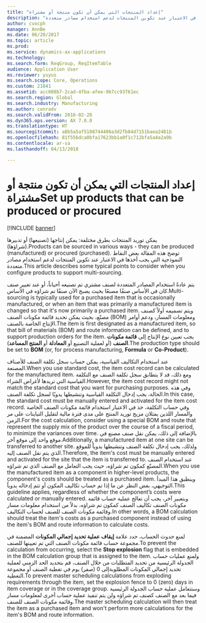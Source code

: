 ```yaml
---
title: "إعداد المنتجات التي يمكن أن تكون منتجة أو مشتراة"
description: "يمكن توريد المنتجات بطرق مختلفة: يمكن إنتاجها (تصنيعها) أو تدبيرها (شراؤها). توضح هذه المقالة بعض النقاط النموذجية التي يجب أخذها في الاعتبار عند تكوين المنتجات لدعم استخدام مصادر متعددة."
author: cvocph
manager: AnnBe
ms.date: 06/20/2017
ms.topic: article
ms.prod: 
ms.service: dynamics-ax-applications
ms.technology: 
ms.search.form: ReqGroup, ReqItemTable
audience: Application User
ms.reviewer: yuyus
ms.search.scope: Core, Operations
ms.custom: 21841
ms.assetid: acc608b7-2cad-4fba-afee-9b7cc93761ec
ms.search.region: Global
ms.search.industry: Manufacturing
ms.author: conradv
ms.search.validFrom: 2016-02-28
ms.dyn365.ops.version: AX 7.0.0
ms.translationtype: HT
ms.sourcegitcommit: a8b5a5af5108744406a3d2fb84d7151baea2481b
ms.openlocfilehash: 81f556dca0bfa17623bb1a0f1c712bfa5a4a2a9b
ms.contentlocale: ar-sa
ms.lasthandoff: 04/13/2018

---
```


# <a name="set-up-products-that-can-be-produced-or-procured"></a><span data-ttu-id="5369a-104">إعداد المنتجات التي يمكن أن تكون منتجة أو مشتراة</span><span class="sxs-lookup"><span data-stu-id="5369a-104">Set up products that can be produced or procured</span></span>

[!INCLUDE [banner](../includes/banner.md)]

<span data-ttu-id="5369a-105">يمكن توريد المنتجات بطرق مختلفة: يمكن إنتاجها (تصنيعها) أو تدبيرها (شراؤها).</span><span class="sxs-lookup"><span data-stu-id="5369a-105">Products can be sourced in various ways -  they can be produced (manufactured) or procured (purchased).</span></span> <span data-ttu-id="5369a-106">توضح هذه المقالة بعض النقاط النموذجية التي يجب أخذها في الاعتبار عند تكوين المنتجات لدعم استخدام مصادر متعددة.</span><span class="sxs-lookup"><span data-stu-id="5369a-106">This article describes some typical points to consider when you configure products to support multi-sourcing.</span></span> 

<span data-ttu-id="5369a-107">يتم عادةً استخدام المصادر المتعددة لصنف مشتري تم تصنيعه أحياناً، أو عند تغيير صنف كان في الأساس صنفًا مصنعًا بحيث يصبح الآن صنفًا تم شراؤه في الأساس.</span><span class="sxs-lookup"><span data-stu-id="5369a-107">Multi-sourcing is typically used for a purchased item that is occasionally manufactured, or when an item that was primarily a manufactured item is changed so that it's now primarily a purchased item.</span></span> <span data-ttu-id="5369a-108">ويتم تصميمه أولاً كصنف مصنّع، بحيث يمكن تحديد قائمة مكونات الصنف (BOM) ومعلومات المسار، ودعم أوامر الإنتاج الخاصة بالصنف.</span><span class="sxs-lookup"><span data-stu-id="5369a-108">The item is first designated as a manufactured item, so that bill of materials (BOM) and route information can be defined, and to support production orders for the item.</span></span> <span data-ttu-id="5369a-109">يجب تعيين نوع الإنتاج إلى **قائمة مكونات الصنف** (أو لعملية التصنيع أو **المعادلة** أو **المنتج المساعد**).</span><span class="sxs-lookup"><span data-stu-id="5369a-109">The production type should be set to **BOM** (or, for process manufacturing, **Formula** or **Co-Product**).</span></span>

<span data-ttu-id="5369a-110">عند استخدام التكاليف القياسية، يمكن حساب سجل تكلفة الصنف للأصناف المصنعة.</span><span class="sxs-lookup"><span data-stu-id="5369a-110">When you use standard cost, the item cost record can be calculated for the manufactured item.</span></span> <span data-ttu-id="5369a-111">ومع ذلك، قد لا يتطابق سجل تكلفة الصنف مع التكلفة القياسية التي تريدها لأغراض الشراء.</span><span class="sxs-lookup"><span data-stu-id="5369a-111">However, the item cost record might not match the standard cost that you want for purchasing purposes.</span></span> <span data-ttu-id="5369a-112">وفي هذه الحالة، يجب إدخال التكلفة القياسية وتنشيطها يدويًا لسجل تكلفة الصنف.</span><span class="sxs-lookup"><span data-stu-id="5369a-112">In this case, the standard cost must be manually entered and activated for the item cost record.</span></span> <span data-ttu-id="5369a-113">وفي حساب التكلفة، خذ في الاعتبار استخدام قائمة مكونات الصنف الخاصة والمسار اللذين يمثلان مزيج توريد المنتج على مدى فترة مالية لتقليل التباينات على مر الزمن.</span><span class="sxs-lookup"><span data-stu-id="5369a-113">For the cost calculation, consider using a special BOM and route that represent the supply mix of the product over the course of a fiscal period, to minimize the variances over time.</span></span> <span data-ttu-id="5369a-114">بالإضافة إلى ذلك، يمكن نقل صنف مصنع في موقع واحد إلى موقع آخر.</span><span class="sxs-lookup"><span data-stu-id="5369a-114">Additionally, a manufactured item at one site can be transferred to another site.</span></span> <span data-ttu-id="5369a-115">ولذلك، يجب إدخال تكلفة الصنف وتنشيطها يدوياً للموقع الذي يتم نقل الصنف إليه.</span><span class="sxs-lookup"><span data-stu-id="5369a-115">Therefore, the item's cost must be manually entered and activated for the site that the item is transferred to.</span></span> <span data-ttu-id="5369a-116">عند استخدام الصنف المصنّع كمكون تم شراؤه، حيث يجب التعامل مع الصنف الذي تم شراؤه.</span><span class="sxs-lookup"><span data-stu-id="5369a-116">When you use the manufactured item as a component in higher-level products, the component's costs should be treated as a purchased item.</span></span> <span data-ttu-id="5369a-117">وينطبق هذا المبدأ التوجيهي، بغض النظر عن ما إذا تم حساب تكاليف المكون أو تتم إدخاله يدوياً.</span><span class="sxs-lookup"><span data-stu-id="5369a-117">This guideline applies, regardless of whether the component’s costs were calculated or manually entered.</span></span> <span data-ttu-id="5369a-118">وبتعبير آخر، يجب أن تعالج عملية حساب قائمة مكونات الصنف تكاليف الصنف كمكون تم شراؤه، بدلاً من استخدام معلومات مسار وقائمة مكونات الصنف للصنف لحساب التكاليف.</span><span class="sxs-lookup"><span data-stu-id="5369a-118">In other words, a BOM calculation should treat the item's costs as a purchased component instead of using the item's BOM and route information to calculate costs.</span></span> 

<span data-ttu-id="5369a-119">لمنع حدوث الحساب، حدد علامة **إيقاف عملية تحديد إجمالي المكونات** المضمنة في مجموعة حساب قائمة مكونات الصنف التي تم تعيينها للصنف.</span><span class="sxs-lookup"><span data-stu-id="5369a-119">To prevent the calculation from occurring, select the **Stop explosion** flag that is embedded in the BOM calculation group that is assigned to the item.</span></span> <span data-ttu-id="5369a-120">ولمنع عمليات حساب الجدولة الرئيسية من تحديد المتطلبات من خلال الصنف، قم بتحديد الحد الزمني لعملية تحديد إجمالي المكونات المطلوبة‬إلى 0 (صفر) يوم في تغطية الصنف أو مجموعة التغطية.</span><span class="sxs-lookup"><span data-stu-id="5369a-120">To prevent master scheduling calculations from exploding requirements through the item, set the explosion fence to 0 (zero) days in item coverage or in the coverage group.</span></span> <span data-ttu-id="5369a-121">وستتعامل عملية حساب الجدولة الرئيسية فيما بعد مع الصنف كصنف تم شراؤه ولن يتم تنفيذ عملية حساب أخرى لمعلومات مسار وقائمة مكونات الصنف للصنف.</span><span class="sxs-lookup"><span data-stu-id="5369a-121">The master scheduling calculation will then treat the item as a purchased item and won't perform more calculations for the item's BOM and route information.</span></span>






